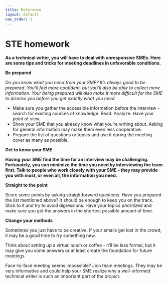 ```yaml
---
title: Reference
layout: default
nav_order: 1
---
```


# STE homework

**As a technical writer, you will have to deal with unresponsive SMEs. Here are some tips and tricks for meeting deadlines in unfavorable conditions.**

**Be prepared**

_Do you know what you need from your SME? It’s always good to be prepared. You'll feel more confident, but you’ll also be able to collect more information. Your being prepared will also make it more difficult for the SME to dismiss you before you get exactly what you need._

-   Make sure you gather the accessible information before the interview - search for existing sources of knowledge. Read. Analyze. Have your point of view.
-   Show your SME that you already know what you’re writing about. Asking for general information may make them even less cooperative.
-   Prepare the list of questions or topics and use it during the meeting - cover as many as possible.

**Get to know your SME**

__Having your SME find the time for an interview may be challenging. Fortunately, you can minimize the time you need by interviewing the team first. Talk to people who work closely with your SME - they may provide you with most, or even all, the information you need.__



**Straight to the point**

Score some points by asking straightforward questions. Have you prepared the list mentioned above? It should be enough to keep you on the track. Stick to it and try to avoid digressions. Have your topics prioritized and make sure you get the answers in the shortest possible amount of time.

**Change your methods**

Sometimes you just have to be creative. If your emails get lost in the crowd, it may be a good time to try something new.

Think about setting up a virtual lunch or coffee - it’ll be less formal, but it may give you some answers or at least create the foundation for future meetings.

Face-to-face meeting seems impossible? Join team meetings. They may be very informative and could help your SME realize why a well-informed technical writer is such an important part of the project.
